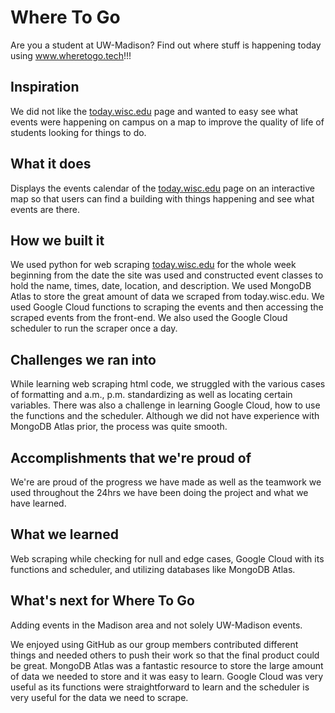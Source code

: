 # Where To Go

Are you a student at UW-Madison? Find out where stuff is happening today using www.wheretogo.tech!!!

## Inspiration
We did not like the [today.wisc.edu](today.wisc.edu) page and wanted to easy see what events were happening on campus on a map to improve the quality of life of students looking for things to do.

## What it does
Displays the events calendar of the [today.wisc.edu](today.wisc.edu) page on an interactive map so that users can find a building with things happening and see what events are there.

## How we built it
We used python for web scraping [today.wisc.edu](today.wisc.edu) for the whole week beginning from the date the site was used and constructed event classes to hold the name, times, date, location, and description. We used MongoDB Atlas to store the great amount of data we scraped from today.wisc.edu. We used Google Cloud functions to scraping the events and then accessing the scraped events from the front-end. We also used the Google Cloud scheduler to run the scraper once a day. 

## Challenges we ran into
While learning web scraping html code, we struggled with the various cases of formatting and a.m., p.m. standardizing as well as locating certain variables. There was also a challenge in learning Google Cloud, how to use the functions and the scheduler. Although we did not have experience with MongoDB Atlas prior, the process was quite smooth.

## Accomplishments that we're proud of
We're are proud of the progress we have made as well as the teamwork we used throughout the 24hrs we have been doing the project and what we have learned.

## What we learned
Web scraping while checking for null and edge cases, Google Cloud with its functions and scheduler, and utilizing databases like MongoDB Atlas. 

## What's next for Where To Go
Adding events in the Madison area and not solely UW-Madison events.

We enjoyed using GitHub as our group members contributed different things and needed others to push their work so that the final product could be great. MongoDB Atlas was a fantastic resource to store the large amount of data we needed to store and it was easy to learn. Google Cloud was very useful as its functions were straightforward to learn and the scheduler is very useful for the data we need to scrape.
